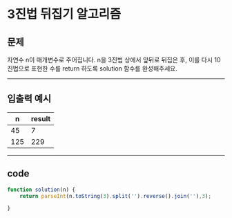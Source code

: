 # 3진법 뒤집기 알고리즘

## 문제

자연수 n이 매개변수로 주어집니다. n을 3진법 상에서 앞뒤로 뒤집은 후, 이를 다시 10진법으로 표현한 수를 return 하도록 solution 함수를 완성해주세요.

---

## 입출력 예시

| n    | result |
| ---- | ------ |
| 45   | 7      |
| 125  | 229    |

---

## code

```javascript
function solution(n) {
    return parseInt(n.toString(3).split('').reverse().join(''),3);

}
```

